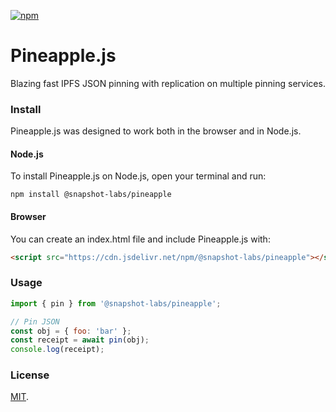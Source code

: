 [![npm](https://img.shields.io/npm/v/@snapshot-labs/pineapple.svg)](https://www.npmjs.com/package/@snapshot-labs/pineapple) 

# Pineapple.js

Blazing fast IPFS JSON pinning with replication on multiple pinning services. 

### Install
Pineapple.js was designed to work both in the browser and in Node.js.

#### Node.js
To install Pineapple.js on Node.js, open your terminal and run:
```
npm install @snapshot-labs/pineapple
```

#### Browser
You can create an index.html file and include Pineapple.js with:
```html
<script src="https://cdn.jsdelivr.net/npm/@snapshot-labs/pineapple"></script>
```

### Usage
```js
import { pin } from '@snapshot-labs/pineapple';

// Pin JSON
const obj = { foo: 'bar' };
const receipt = await pin(obj);
console.log(receipt);
```

### License
[MIT](LICENSE).
